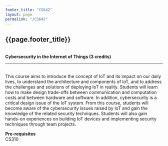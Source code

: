 ```yaml
---
footer_title: "CS642"
layout: page
permalink: "/CS642"
---
```


## {{page.footer_title}}
\
**Cybersecurity in the Internet of Things (3 credits)**

---
\
This course aims to introduce the concept of IoT and its impact on our daily lives, to understand the architecture and components of IoT, and to address the challenges and solutions of deploying IoT in reality. Students will learn how to make design trade-offs between communication and computation costs and between hardware and software. In addition, cybersecurity is a critical design issue of the IoT system. From this course, students will become aware of the cybersecurity issues raised by IoT and gain the knowledge of the related security techniques. Students will also gain hands-on experiences on building IoT devices and implementing security techniques through team projects.

**Pre-requisites**
\
CS310
